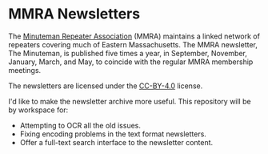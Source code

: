 # MMRA Newsletters

The [Minuteman Repeater Association][mmra] (MMRA) maintains a linked network of
repeaters covering much of Eastern Massachusetts. The MMRA newsletter, The
Minuteman, is published five times a year, in September, November, January,
March, and May, to coincide with the regular MMRA membership meetings.

The newsletters are licensed under the [CC-BY-4.0] license.

I'd like to make the newsletter archive more useful. This repository will be by workspace for:

- Attempting to OCR all the old issues.
- Fixing encoding problems in the text format newsletters.
- Offer a full-text search interface to the newsletter content.

[mmra]: https://mmra.org/
[cc-by-4.0]: https://creativecommons.org/licenses/by/4.0
